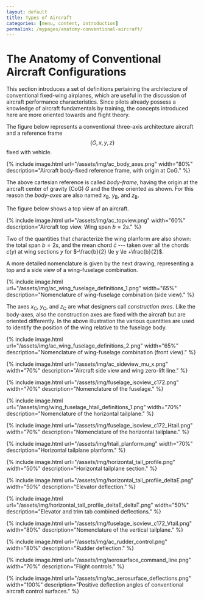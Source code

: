 ```yaml
---
layout: default
title: Types of Aircraft
categories: [menu, content, introduction]
permalink: /mypages/anatomy-conventional-aircraft/
---
```


# The Anatomy of Conventional Aircraft Configurations

This section introduces a set of definitions pertaining the architecture of conventional fixed-wing airplanes, which are useful in the discussion of aircraft performance characteristics. Since pilots already possess a knowledge of aircraft fundamentals by training, the concepts introduced here are more oriented towards and flight theory.

The figure below represents a conventional three-axis architecture aircraft and a reference frame $$\{ G, x, y, z \}$$ fixed with vehicle.

{% include image.html
  url="/assets/img/ac_body_axes.png"
  width="80%"
  description="Aircraft body-fixed reference frame, with origin at CoG."
  %}

The above cartesian reference is called *body-frame*, having the origin at the aircraft center of gravity (CoG) $G$ and the three oriented as shown. For this reason the *body-axes* are also named $x_\mathrm{B}$, $y_\mathrm{B}$, and $z_\mathrm{B}$.

The figure below shows a top view af an aircraft.

{% include image.html
  url="/assets/img/ac_topview.png"
  width="60%"
  description="Aircraft top view. Wing span $b=2s$."
  %}

Two of the quantities that characterize the wing planform are also shown: the total span $b=2s$, and the mean chord $\bar{c}$ --- taken over all the chords $c(y)$ at wing sections $y$ for $-\frac{b}{2} \le y \le +\frac{b}{2}$.

A more detailed nomenclature is given by the next drawing, representing a top and a side view of a wing-fuselage combination.

{% include image.html
  url="/assets/img/ac_wing_fuselage_definitions_1.png"
  width="65%"
  description="Nomenclature of wing-fuselage combination (side view)."
  %}

The axes $x_\mathrm{C}$, $y_\mathrm{C}$, and $z_\mathrm{C}$ are what designers call *construction axes*. Like the body-axes, also the construction axes are fixed with the aircraft but are oriented differently. In the above illustration the various quantities are used to identify the position of the wing relative to the fuselage body.

{% include image.html
  url="/assets/img/ac_wing_fuselage_definitions_2.png"
  width="65%"
  description="Nomenclature of wing-fuselage combination (front view)."
  %}

  {% include image.html
    url="/assets/img/ac_sideview_mu_x.png"
    width="70%"
    description="Aircraft side view and wing zero-lift line."
    %}

{% include image.html
  url="/assets/img/fuselage_isoview_c172.png"
  width="70%"
  description="Nomenclature of the fuselage."
  %}

{% include image.html
  url="/assets/img/wing_fuselage_htail_definitions_1.png"
  width="70%"
  description="Nomenclature of the horizontal tailplane."
  %}

{% include image.html
  url="/assets/img/fuselage_isoview_c172_Htail.png"
  width="70%"
  description="Nomenclature of the horizontal tailplane."
  %}

{% include image.html
  url="/assets/img/htail_planform.png"
  width="70%"
  description="Horizontal tailplane planform."
  %}

{% include image.html
  url="/assets/img/horizontal_tail_profile.png"
  width="50%"
  description="Horizontal tailplane section."
  %}

{% include image.html
  url="/assets/img/horizontal_tail_profile_deltaE.png"
  width="50%"
  description="Elevator deflection."
  %}

{% include image.html
  url="/assets/img/horizontal_tail_profile_deltaE_deltaT.png"
  width="50%"
  description="Elevator and trim tab combined deflections."
  %}

{% include image.html
  url="/assets/img/fuselage_isoview_c172_Vtail.png"
  width="80%"
  description="Nomenclature of the vertical tailplane."
  %}

{% include image.html
  url="/assets/img/ac_rudder_control.png"
  width="80%"
  description="Rudder deflection."
  %}

{% include image.html
  url="/assets/img/aerosurface_command_line.png"
  width="70%"
  description="Flight controls."
  %}

{% include image.html
  url="/assets/img/ac_aerosurface_deflections.png"
  width="100%"
  description="Positive deflection angles of conventional aircraft control surfaces."
  %}
